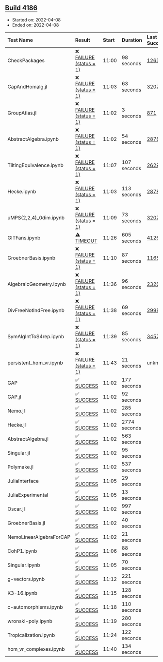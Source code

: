 ## [Build 4186](https://oscarci.mathematik.uni-kl.de/job/oscar-stable/4186/)

* Started on: 2022-04-08
* Ended on: 2022-04-08

| Test Name    | Result | Start | Duration | Last Success | First Failure |
|:-------------|:-------|:------|:---------|:-------------|:--------------|
| CheckPackages | ❌ [FAILURE (status = 1)](https://oscarci.mathematik.uni-kl.de/job/oscar-stable/4186/artifact/logs/build-4186/CheckPackages.log) | 11:00 | 98 seconds | [1263](https://oscarci.mathematik.uni-kl.de/job/oscar-stable/1263/) | [1264](https://oscarci.mathematik.uni-kl.de/job/oscar-stable/1264/) |
| CapAndHomalg.jl | ❌ [FAILURE (status = 1)](https://oscarci.mathematik.uni-kl.de/job/oscar-stable/4186/artifact/logs/build-4186/CapAndHomalg.jl.log) | 11:03 | 63 seconds | [3207](https://oscarci.mathematik.uni-kl.de/job/oscar-stable/3207/) | [3208](https://oscarci.mathematik.uni-kl.de/job/oscar-stable/3208/) |
| GroupAtlas.jl | ❌ [FAILURE (status = 1)](https://oscarci.mathematik.uni-kl.de/job/oscar-stable/4186/artifact/logs/build-4186/GroupAtlas.jl.log) | 11:02 | 3 seconds | [871](https://oscarci.mathematik.uni-kl.de/job/oscar-stable/871/) | [872](https://oscarci.mathematik.uni-kl.de/job/oscar-stable/872/) |
| AbstractAlgebra.ipynb | ❌ [FAILURE (status = 1)](https://oscarci.mathematik.uni-kl.de/job/oscar-stable/4186/artifact/logs/build-4186/AbstractAlgebra.ipynb.log) | 11:02 | 54 seconds | [2878](https://oscarci.mathematik.uni-kl.de/job/oscar-stable/2878/) | [2879](https://oscarci.mathematik.uni-kl.de/job/oscar-stable/2879/) |
| TiltingEquivalence.ipynb | ❌ [FAILURE (status = 1)](https://oscarci.mathematik.uni-kl.de/job/oscar-stable/4186/artifact/logs/build-4186/TiltingEquivalence.ipynb.log) | 11:07 | 107 seconds | [2629](https://oscarci.mathematik.uni-kl.de/job/oscar-stable/2629/) | [2630](https://oscarci.mathematik.uni-kl.de/job/oscar-stable/2630/) |
| Hecke.ipynb | ❌ [FAILURE (status = 1)](https://oscarci.mathematik.uni-kl.de/job/oscar-stable/4186/artifact/logs/build-4186/Hecke.ipynb.log) | 11:03 | 113 seconds | [2878](https://oscarci.mathematik.uni-kl.de/job/oscar-stable/2878/) | [2879](https://oscarci.mathematik.uni-kl.de/job/oscar-stable/2879/) |
| uMPS(2,2,4)_0dim.ipynb | ❌ [FAILURE (status = 1)](https://oscarci.mathematik.uni-kl.de/job/oscar-stable/4186/artifact/logs/build-4186/uMPS-2-2-4-_0dim.ipynb.log) | 11:09 | 73 seconds | [3207](https://oscarci.mathematik.uni-kl.de/job/oscar-stable/3207/) | [3208](https://oscarci.mathematik.uni-kl.de/job/oscar-stable/3208/) |
| GITFans.ipynb | ⚠ [TIMEOUT](https://oscarci.mathematik.uni-kl.de/job/oscar-stable/4186/artifact/logs/build-4186/GITFans.ipynb.log) | 11:26 | 605 seconds | [4126](https://oscarci.mathematik.uni-kl.de/job/oscar-stable/4126/) | [4127](https://oscarci.mathematik.uni-kl.de/job/oscar-stable/4127/) |
| GroebnerBasis.ipynb | ❌ [FAILURE (status = 1)](https://oscarci.mathematik.uni-kl.de/job/oscar-stable/4186/artifact/logs/build-4186/GroebnerBasis.ipynb.log) | 11:10 | 87 seconds | [1168](https://oscarci.mathematik.uni-kl.de/job/oscar-stable/1168/) | [1169](https://oscarci.mathematik.uni-kl.de/job/oscar-stable/1169/) |
| AlgebraicGeometry.ipynb | ❌ [FAILURE (status = 1)](https://oscarci.mathematik.uni-kl.de/job/oscar-stable/4186/artifact/logs/build-4186/AlgebraicGeometry.ipynb.log) | 11:36 | 96 seconds | [2326](https://oscarci.mathematik.uni-kl.de/job/oscar-stable/2326/) | [2327](https://oscarci.mathematik.uni-kl.de/job/oscar-stable/2327/) |
| DivFreeNotIndFree.ipynb | ❌ [FAILURE (status = 1)](https://oscarci.mathematik.uni-kl.de/job/oscar-stable/4186/artifact/logs/build-4186/DivFreeNotIndFree.ipynb.log) | 11:38 | 69 seconds | [2998](https://oscarci.mathematik.uni-kl.de/job/oscar-stable/2998/) | [2999](https://oscarci.mathematik.uni-kl.de/job/oscar-stable/2999/) |
| SymAlgIntToS4rep.ipynb | ❌ [FAILURE (status = 1)](https://oscarci.mathematik.uni-kl.de/job/oscar-stable/4186/artifact/logs/build-4186/SymAlgIntToS4rep.ipynb.log) | 11:39 | 85 seconds | [3457](https://oscarci.mathematik.uni-kl.de/job/oscar-stable/3457/) | [3458](https://oscarci.mathematik.uni-kl.de/job/oscar-stable/3458/) |
| persistent_hom_vr.ipynb | ❌ [FAILURE (status = 1)](https://oscarci.mathematik.uni-kl.de/job/oscar-stable/4186/artifact/logs/build-4186/persistent_hom_vr.ipynb.log) | 11:43 | 21 seconds | unknown | unknown |
| GAP | ✅ [SUCCESS](https://oscarci.mathematik.uni-kl.de/job/oscar-stable/4186/artifact/logs/build-4186/GAP.log) | 11:02 | 177 seconds |  |  |
| GAP.jl | ✅ [SUCCESS](https://oscarci.mathematik.uni-kl.de/job/oscar-stable/4186/artifact/logs/build-4186/GAP.jl.log) | 11:02 | 92 seconds |  |  |
| Nemo.jl | ✅ [SUCCESS](https://oscarci.mathematik.uni-kl.de/job/oscar-stable/4186/artifact/logs/build-4186/Nemo.jl.log) | 11:02 | 285 seconds |  |  |
| Hecke.jl | ✅ [SUCCESS](https://oscarci.mathematik.uni-kl.de/job/oscar-stable/4186/artifact/logs/build-4186/Hecke.jl.log) | 11:02 | 2774 seconds |  |  |
| AbstractAlgebra.jl | ✅ [SUCCESS](https://oscarci.mathematik.uni-kl.de/job/oscar-stable/4186/artifact/logs/build-4186/AbstractAlgebra.jl.log) | 11:02 | 563 seconds |  |  |
| Singular.jl | ✅ [SUCCESS](https://oscarci.mathematik.uni-kl.de/job/oscar-stable/4186/artifact/logs/build-4186/Singular.jl.log) | 11:02 | 95 seconds |  |  |
| Polymake.jl | ✅ [SUCCESS](https://oscarci.mathematik.uni-kl.de/job/oscar-stable/4186/artifact/logs/build-4186/Polymake.jl.log) | 11:02 | 537 seconds |  |  |
| JuliaInterface | ✅ [SUCCESS](https://oscarci.mathematik.uni-kl.de/job/oscar-stable/4186/artifact/logs/build-4186/JuliaInterface.log) | 11:05 | 29 seconds |  |  |
| JuliaExperimental | ✅ [SUCCESS](https://oscarci.mathematik.uni-kl.de/job/oscar-stable/4186/artifact/logs/build-4186/JuliaExperimental.log) | 11:05 | 13 seconds |  |  |
| Oscar.jl | ✅ [SUCCESS](https://oscarci.mathematik.uni-kl.de/job/oscar-stable/4186/artifact/logs/build-4186/Oscar.jl.log) | 11:02 | 997 seconds |  |  |
| GroebnerBasis.jl | ✅ [SUCCESS](https://oscarci.mathematik.uni-kl.de/job/oscar-stable/4186/artifact/logs/build-4186/GroebnerBasis.jl.log) | 11:02 | 40 seconds |  |  |
| NemoLinearAlgebraForCAP | ✅ [SUCCESS](https://oscarci.mathematik.uni-kl.de/job/oscar-stable/4186/artifact/logs/build-4186/NemoLinearAlgebraForCAP.log) | 11:02 | 21 seconds |  |  |
| CohP1.ipynb | ✅ [SUCCESS](https://oscarci.mathematik.uni-kl.de/job/oscar-stable/4186/artifact/logs/build-4186/CohP1.ipynb.log) | 11:06 | 88 seconds |  |  |
| Singular.ipynb | ✅ [SUCCESS](https://oscarci.mathematik.uni-kl.de/job/oscar-stable/4186/artifact/logs/build-4186/Singular.ipynb.log) | 11:05 | 70 seconds |  |  |
| g-vectors.ipynb | ✅ [SUCCESS](https://oscarci.mathematik.uni-kl.de/job/oscar-stable/4186/artifact/logs/build-4186/g-vectors.ipynb.log) | 11:12 | 221 seconds |  |  |
| K3-16.ipynb | ✅ [SUCCESS](https://oscarci.mathematik.uni-kl.de/job/oscar-stable/4186/artifact/logs/build-4186/K3-16.ipynb.log) | 11:15 | 128 seconds |  |  |
| c-automorphisms.ipynb | ✅ [SUCCESS](https://oscarci.mathematik.uni-kl.de/job/oscar-stable/4186/artifact/logs/build-4186/c-automorphisms.ipynb.log) | 11:18 | 110 seconds |  |  |
| wronski-poly.ipynb | ✅ [SUCCESS](https://oscarci.mathematik.uni-kl.de/job/oscar-stable/4186/artifact/logs/build-4186/wronski-poly.ipynb.log) | 11:19 | 280 seconds |  |  |
| Tropicalization.ipynb | ✅ [SUCCESS](https://oscarci.mathematik.uni-kl.de/job/oscar-stable/4186/artifact/logs/build-4186/Tropicalization.ipynb.log) | 11:24 | 122 seconds |  |  |
| hom_vr_complexes.ipynb | ✅ [SUCCESS](https://oscarci.mathematik.uni-kl.de/job/oscar-stable/4186/artifact/logs/build-4186/hom_vr_complexes.ipynb.log) | 11:40 | 134 seconds |  |  |
